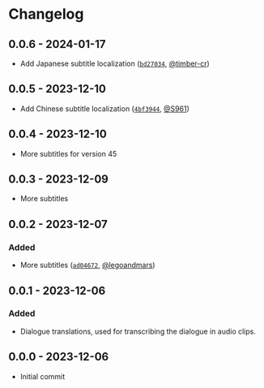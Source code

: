 # Changelog

## 0.0.6 - 2024-01-17

- Add Japanese subtitle localization ([`bd27034`](https://github.com/JanGuillermo/LethalCompany/commit/bd27034d29659bb5d89af51d78b1f0b17e8cba81), [@timber-cr](https://github.com/timber-cr))

## 0.0.5 - 2023-12-10

- Add Chinese subtitle localization ([`4bf3944`](https://github.com/JanGuillermo/LethalCompany/commit/4bf39442bbcdfb3aaa416fef487bebe8fbfcb7fc), [@S961](https://github.com/S961))

## 0.0.4 - 2023-12-10

- More subtitles for version 45

## 0.0.3 - 2023-12-09

- More subtitles

## 0.0.2 - 2023-12-07

### Added

- More subtitles ([`ad04672`](https://github.com/JanGuillermo/LethalCompany/commit/ad046725b56c6d8dc386c3721ca008d46f82e7a1), [@legoandmars](https://github.com/legoandmars))

## 0.0.1 - 2023-12-06

### Added

- Dialogue translations, used for transcribing the dialogue in audio clips.

## 0.0.0 - 2023-12-06

- Initial commit

